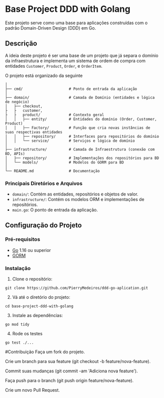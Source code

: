 # Base Project DDD with Golang

Este projeto serve como uma base para aplicações construídas com o padrão Domain-Driven Design (DDD) em Go.

## Descrição

A ideia deste projeto é ser uma base de um projeto que já separa o domínio da infraestrutura e implementa um sistema de ordem de compra com entidades `Customer`, `Product`, `Order`, e `OrderItem`.

O projeto está organizado da seguinte 

```base-project-ddd-with-golang/
│
├── cmd/                     # Ponto de entrada da aplicação
│
├── domain/                  # Camada de Domínio (entidades e lógica de negócio)
│   ├── checkout,
├   ├   customer,
├   ├   product/             # Contexto geral
│   │   ├── entity/          # Entidades do domínio (Order, Customer, Product)
│   │   ├── Factory/         # Função que cria novas instâncias de suas respectivas entidades
│   │   ├── repository/      # Interfaces para repositórios do domínio
│   │   └── service/         # Serviços e lógica de domínio
│
├── infrastructure/          # Camada de Infraestrutura (conexão com BD, APIs)
│   ├── repository/          # Implementações dos repositórios para BD
│   └── models/              # Modelos do GORM para BD
│
└── README.md                # Documentação 
```


### Principais Diretórios e Arquivos

- `domain/`: Contém as entidades, repositórios e objetos de valor.
- `infrastructure/`: Contém os modelos ORM e implementações de repositórios.
- `main.go`: O ponto de entrada da aplicação.

## Configuração do Projeto

### Pré-requisitos

- [Go](https://golang.org/doc/install) 1.16 ou superior
- [GORM](https://gorm.io/)

### Instalação

1. Clone o repositório:

```git clone https://github.com/PierryMedeiros/ddd-go-aplication.git```

2. Vá até o diretório do projeto:

```cd base-project-ddd-with-golang```

3. Instale as dependências:

```go mod tidy```

4. Rode os testes

```go test ./...```

#Contribuição
Faça um fork do projeto.

Crie um branch para sua feature (git checkout -b feature/nova-feature).

Commit suas mudanças (git commit -am 'Adiciona nova feature').

Faça push para o branch (git push origin feature/nova-feature).

Crie um novo Pull Request.